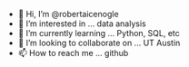 - 👋 Hi, I’m @robertaicenogle
- 👀 I’m interested in ... data analysis
- 🌱 I’m currently learning ... Python, SQL, etc
- 💞️ I’m looking to collaborate on ... UT Austin
- 📫 How to reach me ... github

<!---
robertaicenogle/robertaicenogle is a ✨ special ✨ repository because its `README.md` (this file) appears on your GitHub profile.
You can click the Preview link to take a look at your changes.
--->

